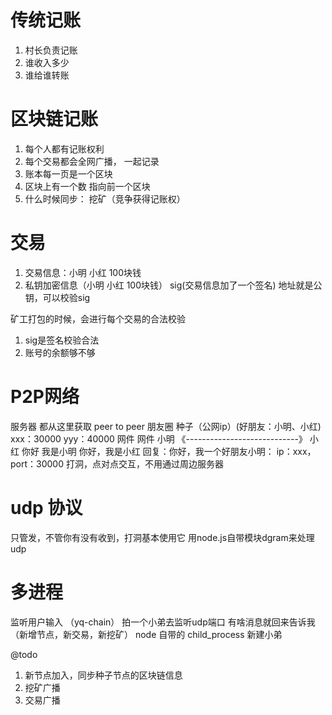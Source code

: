 # 传统记账
  1. 村长负责记账
  2. 谁收入多少
  3. 谁给谁转账

# 区块链记账
  1. 每个人都有记账权利
  2. 每个交易都会全网广播， 一起记录
  3. 账本每一页是一个区块
  4. 区块上有一个数 指向前一个区块
  5. 什么时候同步： 挖矿（竞争获得记账权）

# 交易
  1. 交易信息：小明 小红 100块钱
  2. 私钥加密信息（小明 小红 100块钱） sig(交易信息加了一个签名)
  地址就是公钥，可以校验sig

  矿工打包的时候，会进行每个交易的合法校验
  1. sig是签名校验合法
  2. 账号的余额够不够

# P2P网络
服务器 都从这里获取
peer to peer
朋友圈
                            种子（公网ip）(好朋友：小明、小红)
                xxx：30000                                   yyy：40000
                网件                                         网件
                小明        《----------------------------》  小红
                你好 我是小明                                  你好，我是小红
                            回复：你好，我一个好朋友小明： ip：xxx，port：30000
                            打洞，点对点交互，不用通过周边服务器

# udp 协议

只管发，不管你有没有收到，打洞基本使用它
用node.js自带模块dgram来处理udp

# 多进程
监听用户输入 （yq-chain）
  拍一个小弟去监听udp端口 有啥消息就回来告诉我（新增节点，新交易，新挖矿）
  node 自带的 child_process 新建小弟

@todo
1. 新节点加入，同步种子节点的区块链信息
2. 挖矿广播
3. 交易广播